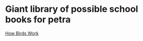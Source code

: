 # Giant library of possible school books for petra

[How Birds Work](https://www.thriftbooks.com/w/how-birds-work_marianne-taylor/22345626/item/64146294/?utm_source=google&utm_medium=cpc&utm_campaign=pmax_high_vol_scarce_%2410_%2450_17400876848&utm_adgroup=&utm_term=&utm_content=&gad_source=1&gad_campaignid=17400878123&gclid=Cj0KCQjwrc7GBhCfARIsAHGcW5WCnnfm-kGi3a4fa5Fxwb_FSlTgGe_hQmIcc2YHbgAGEVcBa3QyzNcaAmBkEALw_wcB#idiq=64146294&edition=23867629)
